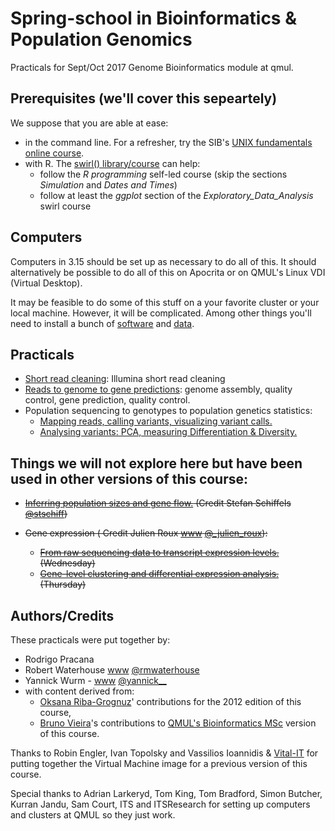 # Spring-school in Bioinformatics & Population Genomics

Practicals for Sept/Oct 2017 Genome Bioinformatics module at qmul.

## Prerequisites (we'll cover this sepeartely)

We suppose that you are able at ease:

 * in the command line. For a refresher, try the SIB's [UNIX fundamentals online course](http://edu.isb-sib.ch/course/view.php?id=82).
 * with R. The [swirl() library/course](http://swirlstats.com) can help:
     * follow the *R programming* self-led course (skip the sections *Simulation* and *Dates and Times*)
     * follow at least the *ggplot* section of the *Exploratory_Data_Analysis* swirl course


## Computers

Computers in 3.15 should be set up as necessary to do all of this. It should alternatively be possible to do all of this on Apocrita or on QMUL's Linux VDI (Virtual Desktop).

It may be feasible to do some of this stuff on a your favorite cluster or your local machine. However, it will be complicated. Among other things you'll need to install a bunch of [software](./software) and [data](https://github.com/wurmlab/GenomicsCourse/tree/219100ee0b1a42241010ddfc08836fb459560894/2016-SIB/data). 


## Practicals

* [Short read cleaning](./reference_genome/read-cleaning): Illumina short read cleaning
* [Reads to genome to gene predictions](./reference_genome/assembly): genome assembly, quality control, gene prediction, quality control.
* Population sequencing to genotypes to population genetics statistics:
     * [Mapping reads, calling variants, visualizing variant calls.](./population_genetics/map_call)
     * [Analysing variants: PCA, measuring Differentiation & Diversity.](./population_genetics/popgen)


## Things we will not explore here but have been used in other versions of this course: 
	
* ~~[Inferring population sizes and gene flow.](./msmc/msmc-tutorial/guide) (Credit Stefan Schiffels [@stschiff](http://twitter.com/stschiff))~~

* ~~Gene expression  ( Credit Julien Roux [www](http://www.unil.ch/dee/home/menuinst/people/post-docs--associates/dr-julien-roux.html) [@_julien_roux](http://twitter.com/_julien_roux)):~~
     * ~~[From raw sequencing data to transcript expression levels.](./rnaseq/TP1) (Wednesday)~~
     * ~~[Gene-level clustering and differential expression analysis.](./rnaseq/TP2) (Thursday)~~



## Authors/Credits

These practicals were put together by:

 * Rodrigo Pracana
 * Robert Waterhouse [www](http://www.rmwaterhouse.org/) [@rmwaterhouse](http://twitter.com/rmwaterhouse)
 * Yannick Wurm - [www](http://wurmlab.github.io) [@yannick__](http://twitter.com/yannick__)
 * with content derived from:
     * [Oksana Riba-Grognuz](https://www.linkedin.com/in/oksana80)' contributions for the 2012 edition of this course,
     * [Bruno Vieira](http://wurmlab.github.io/team/bmpvieira)'s contributions to [QMUL's Bioinformatics MSc](http://www.sbcs.qmul.ac.uk/postgraduate/masters/index.html) version of this course.

Thanks to Robin Engler, Ivan Topolsky and Vassilios Ioannidis & [Vital-IT](http://www.vital-it.ch) for putting together the Virtual Machine image for a previous version of this course. 

Special thanks to Adrian Larkeryd, Tom King, Tom Bradford, Simon Butcher, Kurran Jandu, Sam Court, ITS and ITSResearch for setting up computers and clusters at QMUL so they just work. 
